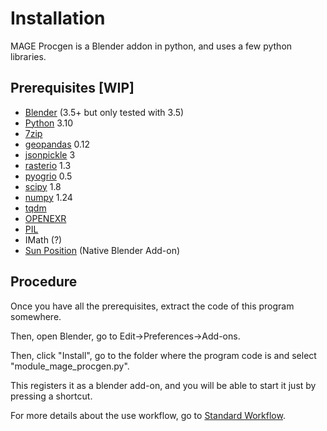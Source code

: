 # Installation

MAGE Procgen is a Blender addon in python, and uses a few python libraries. 

## Prerequisites [WIP]

* [Blender](https://www.blender.org/download/) (3.5+ but only tested with 3.5) 
* [Python](https://www.python.org/downloads/) 3.10
* [7zip](https://www.7-zip.org/)
* [geopandas](https://geopandas.org/en/stable/index.html) 0.12
* [jsonpickle](https://jsonpickle.github.io/) 3
* [rasterio](https://rasterio.readthedocs.io/en/stable/) 1.3
* [pyogrio](https://pyogrio.readthedocs.io/en/latest/) 0.5
* [scipy](https://scipy.org/) 1.8
* [numpy](https://numpy.org/) 1.24
* [tqdm](https://github.com/tqdm/tqdm)
* [OPENEXR](https://openexr.com/en/latest/)
* [PIL](https://he-arc.github.io/livre-python/pillow/index.html)
* IMath (?)
* [Sun Position](https://docs.blender.org/manual/en/3.5/addons/lighting/sun_position.html) (Native Blender Add-on)

## Procedure

Once you have all the prerequisites, extract the code of this program somewhere.

Then, open Blender, go to Edit->Preferences->Add-ons.

Then, click "Install", go to the folder where the program code is and select "module_mage_procgen.py".

This registers it as a blender add-on, and you will be able to start it just by pressing a shortcut. 

For more details about the use workflow, go to [Standard Workflow](workflow.md).



